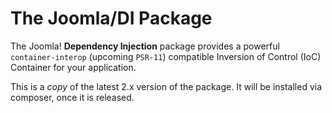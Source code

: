 # The Joomla/DI Package

The Joomla! **Dependency Injection** package provides a powerful `container-interop` (upcoming `PSR-11`) compatible
Inversion of Control (IoC) Container for your application.

This is a *copy* of the latest 2.x version of the package. It will be installed via composer, once it is released. 
